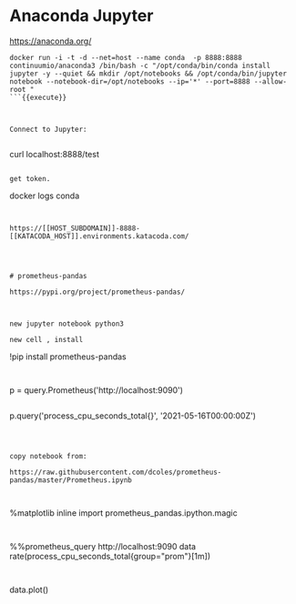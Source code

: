 # Anaconda Jupyter 


https://anaconda.org/

```
docker run -i -t -d --net=host --name conda  -p 8888:8888 continuumio/anaconda3 /bin/bash -c "/opt/conda/bin/conda install jupyter -y --quiet && mkdir /opt/notebooks && /opt/conda/bin/jupyter notebook --notebook-dir=/opt/notebooks --ip='*' --port=8888 --allow-root " 
```{{execute}}



Connect to Jupyter:


```
curl localhost:8888/test
```{{execute}}

get token.

```
docker logs conda
```{{execute}}


https://[[HOST_SUBDOMAIN]]-8888-[[KATACODA_HOST]].environments.katacoda.com/




# prometheus-pandas

https://pypi.org/project/prometheus-pandas/



new jupyter notebook python3

new cell , install 
```
!pip install prometheus-pandas

```{{copy}}


```
p = query.Prometheus('http://localhost:9090')
```{{copy}}

```
p.query('process_cpu_seconds_total{}', '2021-05-16T00:00:00Z')
```{{copy}}



copy notebook from:

https://raw.githubusercontent.com/dcoles/prometheus-pandas/master/Prometheus.ipynb



```
%matplotlib inline
import prometheus_pandas.ipython.magic
```{{copy}}


```
%%prometheus_query http://localhost:9090 data
    rate(process_cpu_seconds_total{group="prom"}[1m])
```{{copy}}


```
data.plot()
```{{copy}}
